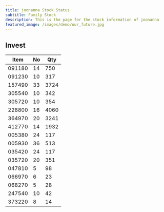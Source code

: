 ```yaml
---
title: joonanna Stock Status
subtitle: Family Stock 
description: This is the page for the stock information of joonanna
featured_image: /images/demo/our_future.jpg
---
```


## Invest

|  Item  | No | Qty  |
|--------|----|------|
| 091180 | 14 | 750  | 
| 091230 | 10 | 317  | 
| 157490 | 33 | 3724 | 
| 305540 | 10 | 342  |  
| 305720 | 10 | 354  |  
| 228800 | 16 | 4060 |  
| 364970 | 20 | 3241 |  
| 412770 | 14 | 1932 | 
| 005380 | 24 | 117  | 
| 005930 | 36 | 513  | 
| 035420 | 24 | 117  | 
| 035720 | 20 | 351  | 
| 047810 | 5  | 98   | 
| 066970 | 6  | 23   | 
| 068270 | 5  | 28   | 
| 247540 | 10 | 42   | 
| 373220 | 8  | 14   | 


